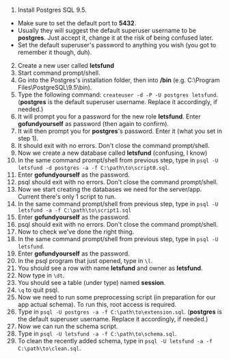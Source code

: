 1. Install Postgres SQL 9.5.
  - Make sure to set the default port to **5432**.
  - Usually they will suggest the default superuser username to be **postgres**. Just accept it, change it at the risk of being confused later.
  - Set the default superuser's password to anything you wish (you got to remember it though, duh).
2. Create a new user called **letsfund**
  1. Start command prompt/shell.
  2. Go into the Postgres's installation folder, then into **/bin** (e.g. C:\Program Files\PostgreSQL\9.5\bin).
  3. Type the following command: `createuser -d -P -U postgres letsfund`. (**postgres** is the default superuser username. Replace it accordingly, if needed.)
  4. It will prompt you for a password for the new role **letsfund**. Enter **gofundyourself** as password (then again to confirm).
  5. It will then prompt you for **postgres**'s password. Enter it (what you set in step 1).
  6. It should exit with no errors. Don't close the command prompt/shell.  
3. Now we create a new database called **letsfund** (confusing, I know)
  1. In the same command prompt/shell from previous step, type in `psql -U letsfund -d postgres -a -f C:\path\to\script0.sql`.
  2. Enter **gofundyourself** as the password.
  3. psql should exit with no errors. Don't close the command prompt/shell.
4. Now we start creating the databases we need for the server/app. Current there's only 1 script to run.
  1. In the same command prompt/shell from previous step, type in `psql -U letsfund -a -f C:\path\to\script1.sql`
  2. Enter **gofundyourself** as the password.
  3. psql should exit with no errors. Don't close the command prompt/shell.
5. Now to check we've done the right thing.
  1. In the same command prompt/shell from previous step, type in `psql -U letsfund`.
  2. Enter **gofundyourself** as the password.
  3. In the psql program that just opened, type in `\l`.
  4. You should see a row with name **letsfund** and owner as **letsfund**.
  5. Now type in `\dt`.
  6. You should see a table (under type) named **session**.
  7. `\q` to quit psql.
6. Now we need to run some preprocessing script (in preparation for our app actual schema). To run this, root access is required.
  1. Type in `psql -U postgres -a -f C:\path\to\extension.sql`. (**postgres** is the default superuser username. Replace it accordingly, if needed.)
7. Now we can run the schema script.
  1. Type in `psql -U letsfund -a -f C:\path\to\schema.sql`.
8. To clean the recently added schema, type in `psql -U letsfund -a -f C:\path\to\clean.sql`.
